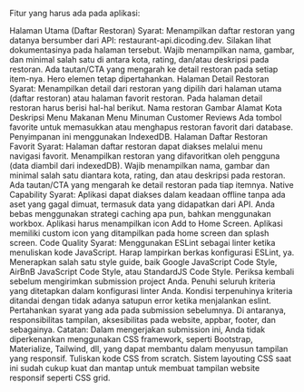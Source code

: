 Fitur yang harus ada pada aplikasi:

Halaman Utama (Daftar Restoran)
Syarat:
Menampilkan daftar restoran yang datanya bersumber dari API: restaurant-api.dicoding.dev. Silakan lihat dokumentasinya pada halaman tersebut.
Wajib menampilkan nama, gambar, dan minimal salah satu di antara kota, rating, dan/atau deskripsi pada restoran.
Ada tautan/CTA yang mengarah ke detail restoran pada setiap item-nya.
Hero elemen tetap dipertahankan.
Halaman Detail Restoran
Syarat:
Menampilkan detail dari restoran yang dipilih dari halaman utama (daftar restoran) atau halaman favorit restoran.
Pada halaman detail restoran harus berisi hal-hal berikut.
Nama restoran
Gambar
Alamat
Kota 
Deskripsi
Menu Makanan
Menu Minuman
Customer Reviews
Ada tombol favorite untuk memasukkan atau menghapus restoran favorit dari database. Penyimpanan ini menggunakan IndexedDB.
Halaman Daftar Restoran Favorit
Syarat:
Halaman daftar restoran dapat diakses melalui menu navigasi favorit.
Menampilkan restoran yang difavoritkan oleh pengguna (data diambil dari indexedDB).
Wajib menampilkan nama, gambar dan minimal salah satu diantara kota, rating, dan atau deskripsi pada restoran.
Ada tautan/CTA yang mengarah ke detail restoran pada tiap itemnya.
Native Capability
Syarat:
Aplikasi dapat diakses dalam keadaan offline tanpa ada aset yang gagal dimuat, termasuk data yang didapatkan dari API. Anda bebas menggunakan strategi caching apa pun, bahkan menggunakan workbox.
Aplikasi harus menampilkan icon Add to Home Screen.
Aplikasi memiliki custom icon yang ditampilkan pada home screen dan splash screen.
Code Quality
Syarat:
Menggunakan ESLint sebagai linter ketika menuliskan kode JavaScript. Harap lampirkan berkas konfigurasi ESLint, ya.
Menerapkan salah satu style guide, baik Google JavaScript Code Style, AirBnB JavaScript Code Style, atau StandardJS Code Style.
Periksa kembali sebelum mengirimkan submission project Anda. Penuhi seluruh kriteria yang ditetapkan dalam konfigurasi linter Anda. Kondisi terpenuhinya kriteria ditandai dengan tidak adanya satupun error ketika menjalankan eslint.
Pertahankan syarat yang ada pada submission sebelumnya. Di antaranya, responsibilitas tampilan, aksesibilitas pada website, appbar, footer, dan sebagainya.
Catatan:
Dalam mengerjakan submission ini, Anda tidak diperkenankan menggunakan CSS framework, seperti Bootstrap, Materialize, Tailwind, dll, yang dapat membantu dalam menyusun tampilan yang responsif. Tuliskan kode CSS from scratch. Sistem layouting CSS saat ini sudah cukup kuat dan mantap untuk membuat tampilan website responsif seperti CSS grid.
